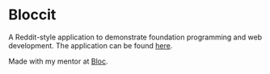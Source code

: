 # Bloccit

A Reddit-style application to demonstrate foundation programming and web development. The application can be found [here](http://http://tylerzika-bloccit.herokuapp.com/).

Made with my mentor at [Bloc](http://bloc.io).
